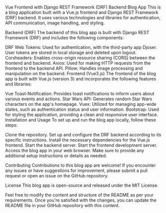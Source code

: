 Vue Frontend with Django REST Framework (DRF) Backend Blog App
This is a blog application built with a Vue.js frontend and Django REST Framework (DRF) backend. It uses various technologies and libraries for authentication, API communication, image handling, and styling.

Backend (DRF)
The backend of this blog app is built with Django REST Framework (DRF) and includes the following components:

DRF Web Tokens: Used for authentication, with the third-party app Djoser. User tokens are stored in local storage and deleted upon logout.
Corsheaders: Enables cross-origin resource sharing (CORS) between the frontend and backend.
Axios: Used for making HTTP requests from the frontend to the backend API.
Pillow: Handles image processing and manipulation on the backend.
Frontend (Vue3.js)
The frontend of the blog app is built with Vue.js (version 3) and incorporates the following features and libraries:

Vue Toast-Notification: Provides toast notifications to inform users about various events and actions.
Star Wars API: Generates random Star Wars characters on the app's homepage.
Vuex: Utilized for managing app-wide states, such as authentication status and user information.
Bootstrap: Used for styling the application, providing a clean and responsive user interface.
Installation and Usage
To set up and run the blog app locally, follow these steps:

Clone the repository.
Set up and configure the DRF backend according to its specific instructions.
Install the necessary dependencies for the Vue.js frontend.
Start the backend server.
Start the frontend development server.
Access the blog app in your web browser.
Make sure to provide any additional setup instructions or details as needed.

Contributing
Contributions to this blog app are welcome! If you encounter any issues or have suggestions for improvement, please submit a pull request or open an issue on the GitHub repository.

License
This blog app is open-source and released under the MIT License.

Feel free to modify the content and structure of the README as per your requirements. Once you're satisfied with the changes, you can update the README file in your GitHub repository with this content.

